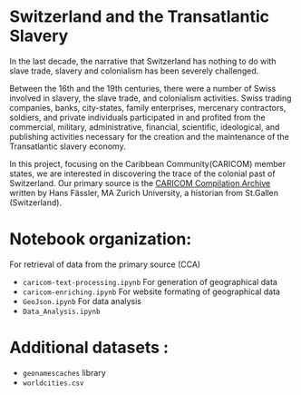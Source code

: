 # Switzerland and the Transatlantic Slavery

In the last decade, the narrative that Switzerland has nothing to do with slave trade, slavery and colonialism has been severely challenged.

Between the 16th and the 19th centuries, there were a number of Swiss involved in slavery, the slave trade, and colonialism activities. Swiss trading companies, banks, city-states, family enterprises, mercenary contractors, soldiers, and private individuals participated in and profited from the commercial, military, administrative, financial, scientific, ideological, and publishing activities necessary for the creation and the maintenance of the Transatlantic slavery economy. 

In this project, focusing on the Caribbean Community(CARICOM) member states, we are interested in discovering the trace of the colonial past of Switzerland.
Our primary source is the [CARICOM Compilation Archive](https://louverture.ch/cca/) written by Hans Fässler, MA Zurich University, a historian from St.Gallen (Switzerland).

 
# Notebook organization:

For retrieval of data from the primary source (CCA)
  - `caricom-text-processing.ipynb` 
For generation of geographical data
  - `caricom-enriching.ipynb`
For website formating of geographical data
  - `GeoJson.ipynb`
For data analysis 
  - `Data_Analysis.ipynb`

# Additional datasets : 
 - `geonamescaches` library  
 - `worldcities.csv` 




